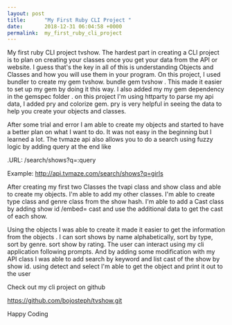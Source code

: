 ```yaml
---
layout: post
title:      "My First Ruby CLI Project "
date:       2018-12-31 06:04:58 +0000
permalink:  my_first_ruby_cli_project
---
```







My first ruby CLI project tvshow.  The hardest part in creating a CLI project is to plan on creating your classes once you get your data from the API or website. I guess that's the key in all of this is understanding Objects and Classes and how you will use them  in your program. On this project, I used bundler to create my gem tvshow.  bundle gem tvshow . This made it easier to set up my gem by doing it this way. I also added my my gem dependency in the gemspec folder . on this project I'm using httparty to parse my api data, I added pry and colorize gem. pry is very helpful in seeing the data to help you create your objects and classes.

After some trial and error I am able to create my objects and started to have a better plan on what I want to do. It was not easy in the beginning but I learned a lot. The tvmaze api also allows you to do a search using fuzzy logic by adding query at the end like


.URL: /search/shows?q=:query

 Example: http://api.tvmaze.com/search/shows?q=girls

After creating my first two  Classes the tvapi class and show class and able to create my objects. I'm able to add my other classes. I'm able to create type class and genre class from the show hash. I'm able to add a Cast class by adding show id /embed= cast and use the additional data to get the cast of each show.

Using the objects  I was able to create it made it easier to get the information from the objects . I  can sort shows by name alphabetically, sort by type, sort by genre. sort show by rating. The user can interact using my cli application following prompts. And by adding some modification with my API class I was able to add search by keyword and list cast of the show by show id. using detect and select I'm able to get the object and print it out to the user

Check out my cli project on github

https://github.com/bojosteph/tvshow.git

Happy Coding


  
	
	
	

